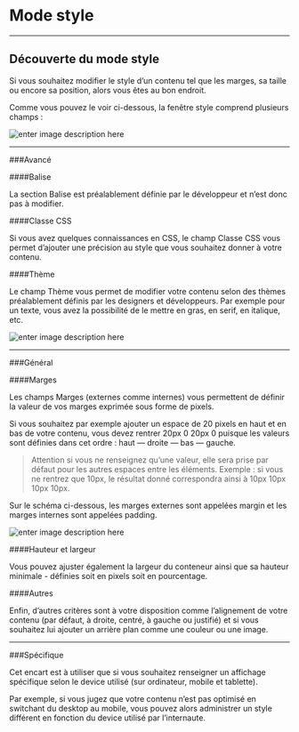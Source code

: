 Mode style
===================


----------


Découverte du mode style
-------------

Si vous souhaitez modifier le style d’un contenu tel que les marges, sa taille ou encore sa position, alors vous êtes au bon endroit.

Comme vous pouvez le voir ci-dessous, la fenêtre style comprend plusieurs champs :

![enter image description here](http://i.imgur.com/SnlZrhQ.png)

----------
###Avancé

####Balise 

La section Balise est préalablement définie par le développeur et n’est donc pas à modifier.

####Classe CSS

Si vous avez quelques connaissances en CSS, le champ Classe CSS vous permet d’ajouter une précision au style que vous souhaitez donner à votre contenu.

####Thème

Le champ Thème vous permet de modifier votre contenu selon des thèmes préalablement définis par les designers et développeurs. Par exemple pour un texte, vous avez la possibilité de le mettre en gras, en serif, en italique, etc.

![enter image description here](http://i.imgur.com/kExtpDM.png)

----------

###Général

####Marges

Les champs Marges (externes comme internes) vous permettent de définir la valeur de vos marges exprimée sous forme de pixels.

Si vous souhaitez par exemple ajouter un espace de 20 pixels en haut et en bas de votre contenu, vous devez rentrer 20px 0 20px 0 puisque les valeurs sont définies dans cet ordre : haut — droite — bas — gauche.

> Attention si vous ne renseignez qu’une valeur, elle sera prise par défaut pour les autres espaces entre les éléments. Exemple : si vous ne rentrez que 10px, le résultat donné correspondra ainsi à 10px 10px 10px 10px.

Sur le schéma ci-dessous, les marges externes sont appelées margin et les marges internes sont appelées padding. 

![enter image description here](http://i.imgur.com/gyhhpwU.png)

####Hauteur et largeur

Vous pouvez ajuster également la largeur du conteneur ainsi que sa hauteur minimale - définies soit en pixels soit en pourcentage.

####Autres

Enfin, d’autres critères sont à votre disposition comme l’alignement de votre contenu (par défaut, à droite, centré, à gauche ou justifié) et si vous souhaitez lui ajouter un arrière plan comme une couleur ou une image.

----------

###Spécifique

Cet encart est à utiliser que si vous souhaitez renseigner un affichage spécifique selon le device utilisé (sur ordinateur, mobile et tablette).

Par exemple, si vous jugez que votre contenu n’est pas optimisé en switchant du desktop au mobile, vous pouvez alors administrer un style différent en fonction du device utilisé par l’internaute.
